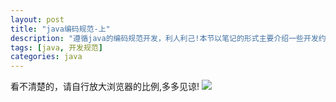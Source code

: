 ```yaml
---
layout: post
title: "java编码规范-上"
description: "遵循java的编码规范开发，利人利己!本节以笔记的形式主要介绍一些开发约定和命名规范"
tags: [java, 开发规范]
categories: java
---
```

看不清楚的，请自行放大浏览器的比例,多多见谅!
![](/blog/images/posts_imgs/201604110101.jpg)
